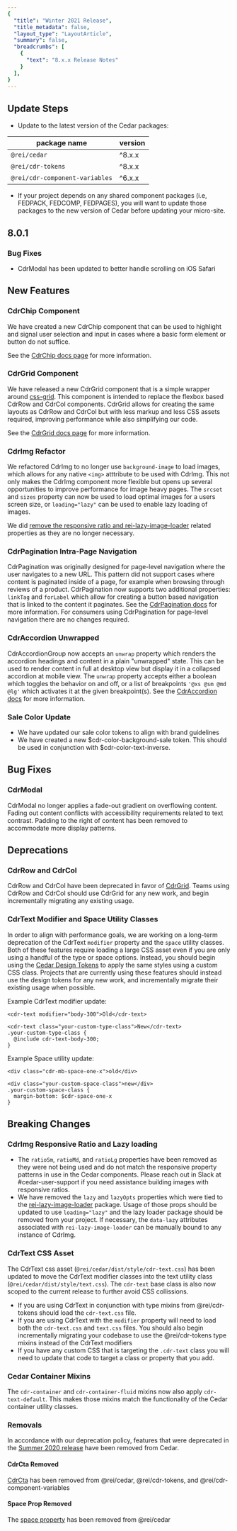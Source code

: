 ```yaml
---
{
  "title": "Winter 2021 Release",
  "title_metadata": false,
  "layout_type": "LayoutArticle",
  "summary": false,
  "breadcrumbs": [
    {
      "text": "8.x.x Release Notes"
    }
  ],
}
---
```


<cdr-doc-table-of-contents-shell parentSelector='h2' childSelector='h3'>

## Update Steps

- Update to the latest version of the Cedar packages:

| package name | version |
|--------------|---------|
| `@rei/cedar` | ^8.x.x |
| `@rei/cdr-tokens` | ^8.x.x |
| `@rei/cdr-component-variables` | ^6.x.x |

- If your project depends on any shared component packages (i.e, FEDPACK, FEDCOMP, FEDPAGES), you will want to update those packages to the new version of Cedar before updating your micro-site.

## 8.0.1

### Bug Fixes

- CdrModal has been updated to better handle scrolling on iOS Safari

## New Features

### CdrChip Component

We have created a new CdrChip component that can be used to highlight and signal user selection and input in cases where a basic form element or button do not suffice.

See the [CdrChip docs page](../../components/chips) for more information.

### CdrGrid Component

We have released a new CdrGrid component that is a simple wrapper around [css-grid](https://developer.mozilla.org/en-US/docs/Web/CSS/CSS_Grid_Layout). This component is intended to replace the flexbox based CdrRow and CdrCol components. CdrGrid allows for creating the same layouts as CdrRow and CdrCol but with less markup and less CSS assets required, improving performance while also simplifying our code.

See the [CdrGrid docs page](../../components/grid) for more information.

### CdrImg Refactor

We refactored CdrImg to no longer use `background-image` to load images, which allows for any native `<img>` atttribute to be used with CdrImg. This not only makes the CdrImg component more flexible but opens up several opportunities to improve performance for image heavy pages. The `srcset` and `sizes` property can now be used to load optimal images for a users screen size, or `loading="lazy"` can be used to enable lazy loading of images.

We did [remove the responsive ratio and rei-lazy-image-loader](#cdrimg-responsive-ratio-and-lazy-loading) related properties as they are no longer necessary.

### CdrPagination Intra-Page Navigation

CdrPagination was originally designed for page-level navigation where the user navigates to a new URL. This pattern did not support cases where content is paginated inside of a page, for example when browsing through reviews of a product. CdrPagination now supports two additional properties: `linkTag` and `forLabel` which allow for creating a button based navigation that is linked to the content it paginates. See the [CdrPagination docs](../../components/pagination#intra-page-navigation) for more information. For consumers using CdrPagination for page-level navigation there are no changes required.

### CdrAccordion Unwrapped

CdrAccordionGroup now accepts an `unwrap` property which renders the accordion headings and content in a plain "unwrapped" state. This can be used to render content in full at desktop view but display it in a collapsed accordion at mobile view. The `unwrap` property accepts either a boolean which toggles the behavior on and off, or a list of breakpoints `'@xs @sm @md @lg'` which activates it at the given breakpoint(s). See the [CdrAccordion docs](../../components/accordion#unwrapped) for more information.

### Sale Color Update

- We have updated our sale color tokens to align with brand guidelines
- We have created a new $cdr-color-background-sale token. This should be used in conjunction with $cdr-color-text-inverse.

## Bug Fixes

### CdrModal

CdrModal no longer applies a fade-out gradient on overflowing content. Fading out content conflicts with accessibility requirements related to text contrast.
Padding to the right of content has been removed to accommodate more display patterns.

## Deprecations

### CdrRow and CdrCol

CdrRow and CdrCol have been deprecated in favor of [CdrGrid](../../components/grid). Teams using CdrRow and CdrCol should use CdrGrid for any new work, and begin incrementally migrating any existing usage.

### CdrText Modifier and Space Utility Classes

In order to align with performance goals, we are working on a long-term deprecation of the CdrText `modifier` property and the `space` utility classes. Both of these features require loading a large CSS asset even if you are only using a handful of the type or space options. Instead, you should begin using the [Cedar Design Tokens](../../tokens/all-tokens/) to apply the same styles using a custom CSS class. Projects that are currently using these features should instead use the design tokens for any new work, and incrementally migrate their existing usage when possible.

Example CdrText modifier update:
```
<cdr-text modifier="body-300">Old</cdr-text>

<cdr-text class="your-custom-type-class">New</cdr-text>
.your-custom-type-class {
  @include cdr-text-body-300;
}
```

Example Space utility update:
```
<div class="cdr-mb-space-one-x">old</div>

<div class="your-custom-space-class">new</div>
.your-custom-space-class {
  margin-bottom: $cdr-space-one-x
}
```

## Breaking Changes

### CdrImg Responsive Ratio and Lazy loading

- The `ratioSm`, `ratioMd`, and `ratioLg` properties have been removed as they were not being used and do not match the responsive property patterns in use in the Cedar components. Please reach out in Slack at #cedar-user-support if you need assistance building images with responsive ratios.
- We have removed the `lazy` and `lazyOpts` properties which were tied to the [rei-lazy-image-loader](https://git.rei.com/projects/FEDPACK/repos/rei-lazy-image-loader/browse) package. Usage of those props should be updated to use `loading="lazy"` and the lazy loader package should be removed from your project. If necessary, the `data-lazy` attributes associated with `rei-lazy-image-loader` can be manually bound to any instance of CdrImg.

### CdrText CSS Asset

The CdrText css asset (`@rei/cedar/dist/style/cdr-text.css`) has been updated to move the CdrText modifier classes into the text utility class (`@rei/cedar/dist/style/text.css`). The `cdr-text` base class is also now scoped to the current release to further avoid CSS collissions.
- If you are using CdrText in conjunction with type mixins from @rei/cdr-tokens should load the `cdr-text.css` file.
- If you are using CdrText with the `modifier` property will need to load both the `cdr-text.css` and `text.css` files. You should also begin incrementally migrating your codebase to use the @rei/cdr-tokens type mixins instead of the CdrText modifiers
- If you have any custom CSS that is targeting the `.cdr-text` class you will need to update that code to target a class or property that you add.

### Cedar Container Mixins

The `cdr-container` and `cdr-container-fluid` mixins now also apply `cdr-text-default`. This makes those mixins match the functionality of the Cedar container utility classes.

### Removals

In accordance with our deprecation policy, features that were deprecated in the [Summer 2020 release](../summer-2020/#deprecations) have been removed from Cedar.

#### CdrCta Removed

[CdrCta](../summer-2020/#cdrcta-deprecated-and-merged-with-cdrbutton) has been removed from @rei/cedar, @rei/cdr-tokens, and @rei/cdr-component-variables

#### Space Prop Removed

The [space property](../summer-2020/#space-property-deprecated) has been removed from @rei/cedar

</cdr-doc-table-of-contents-shell>
